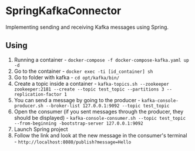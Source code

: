 # SpringKafkaConnector

Implementing sending and receiving Kafka messages using Spring.

## Using

1) Running a container - `docker-compose -f docker-compose-kafka.yaml up -d`
2) Go to the container - `docker exec -ti [id_container] sh`
3) Go to folder with kafka - `cd opt/kafka/bin/`
4) Create a topic inside a container - `kafka-topics.sh --zookeeper zookeeper:2181 --create --topic test_topic --partitions 3 --replication-factor 1`
5) You can send a message by going to the producer - `kafka-console-producer.sh --broker-list 127.0.0.1:9092 --topic test_topic`
6) Open the consumer (if you sent messages through the producer, they should be displayed) - `kafka-console-consumer.sh --topic test_topic --from-beginning -bootstrap-server 127.0.0.1:9092`
7) Launch Spring project
8) Follow the link and look at the new message in the consumer's terminal - `http://localhost:8080/publish?message=Hello`

